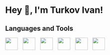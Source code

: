 # Hey 👋, I'm Turkov Ivan!

## Languages and Tools

<div>
  <img height="40" src="https://cdn.jsdelivr.net/gh/devicons/devicon@latest/icons/javascript/javascript-original.svg" />
  <img width="8" />
  <img height="40" src="https://cdn.jsdelivr.net/gh/devicons/devicon@latest/icons/html5/html5-original.svg" />
  <img width="8" />
  <img height="40" src="https://cdn.jsdelivr.net/gh/devicons/devicon@latest/icons/css3/css3-original.svg" />
  <img width="8" />
  <img height="40" src="https://cdn.jsdelivr.net/gh/devicons/devicon@latest/icons/sass/sass-original.svg" />
  <img width="8" />
  <img height="40" src="https://cdn.jsdelivr.net/gh/devicons/devicon@latest/icons/git/git-original.svg" />
  <img width="8" />
  <img height="40" src="https://cdn.jsdelivr.net/gh/devicons/devicon@latest/icons/github/github-original.svg" />
</div>
